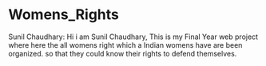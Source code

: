 # Womens_Rights
Sunil Chaudhary: Hi i am Sunil Chaudhary,
This is my Final Year web project where here the all womens right which a Indian womens have are been organized.
so that they could know their rights to defend themselves.
